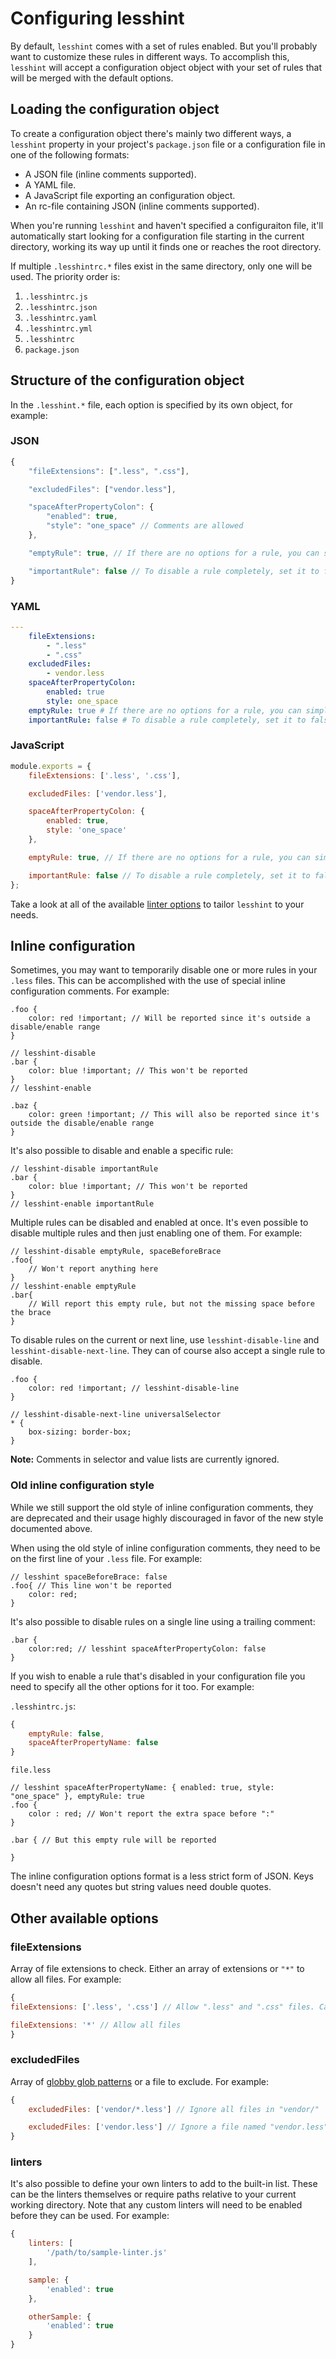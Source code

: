 # Configuring lesshint
By default, `lesshint` comes with a set of rules enabled. But you'll probably want to customize these rules in different ways. To accomplish this, `lesshint` will accept a configuration object object with your set of rules that will be merged with the default options.

## Loading the configuration object
To create a configuration object there's mainly two different ways, a `lesshint` property in your project's `package.json` file or a configuration file in one of the following formats:

* A JSON file (inline comments supported).
* A YAML file.
* A JavaScript file exporting an configuration object.
* An rc-file containing JSON (inline comments supported).

When you're running `lesshint` and haven't specified a configuraiton file, it'll automatically start looking for a configuration file starting in the current directory, working its way up until it finds one or reaches the root directory.

If multiple `.lesshintrc.*` files exist in the same directory, only one will be used. The priority order is:

1. `.lesshintrc.js`
2. `.lesshintrc.json`
3. `.lesshintrc.yaml`
4. `.lesshintrc.yml`
5. `.lesshintrc`
6. `package.json`

## Structure of the configuration object
In the `.lesshint.*` file, each option is specified by its own object, for example:

### JSON
```js
{
    "fileExtensions": [".less", ".css"],

    "excludedFiles": ["vendor.less"],

    "spaceAfterPropertyColon": {
        "enabled": true,
        "style": "one_space" // Comments are allowed
    },

    "emptyRule": true, // If there are no options for a rule, you can simply enable it by setting it to true

    "importantRule": false // To disable a rule completely, set it to false
}
```

### YAML
```yaml
---
    fileExtensions:
        - ".less"
        - ".css"
    excludedFiles:
        - vendor.less
    spaceAfterPropertyColon:
        enabled: true
        style: one_space
    emptyRule: true # If there are no options for a rule, you can simply enable it by setting it to true
    importantRule: false # To disable a rule completely, set it to false
```

### JavaScript
```js
module.exports = {
    fileExtensions: ['.less', '.css'],

    excludedFiles: ['vendor.less'],

    spaceAfterPropertyColon: {
        enabled: true,
        style: 'one_space'
    },

    emptyRule: true, // If there are no options for a rule, you can simply enable it by setting it to true

    importantRule: false // To disable a rule completely, set it to false
};
```

Take a look at all of the available [linter options](/lib/linters/README.md) to tailor `lesshint` to your needs.

## Inline configuration
Sometimes, you may want to temporarily disable one or more rules in your `.less` files. This can be accomplished with the use of special inline configuration comments. For example:

```less
.foo {
    color: red !important; // Will be reported since it's outside a disable/enable range
}

// lesshint-disable
.bar {
    color: blue !important; // This won't be reported
}
// lesshint-enable

.baz {
    color: green !important; // This will also be reported since it's outside the disable/enable range
}
```

It's also possible to disable and enable a specific rule:

```less
// lesshint-disable importantRule
.bar {
    color: blue !important; // This won't be reported
}
// lesshint-enable importantRule
```

Multiple rules can be disabled and enabled at once. It's even possible to disable multiple rules and then just enabling one of them. For example:

```less
// lesshint-disable emptyRule, spaceBeforeBrace
.foo{
    // Won't report anything here
}
// lesshint-enable emptyRule
.bar{
    // Will report this empty rule, but not the missing space before the brace
}
```

To disable rules on the current or next line, use `lesshint-disable-line` and `lesshint-disable-next-line`. They can of course also accept a single rule to disable.

```less
.foo {
    color: red !important; // lesshint-disable-line
}

// lesshint-disable-next-line universalSelector
* {
    box-sizing: border-box;
}
```

__Note:__ Comments in selector and value lists are currently ignored.

### Old inline configuration style
While we still support the old style of inline configuration comments, they are deprecated and their usage highly discouraged in favor of the new style documented above.

When using the old style of inline configuration comments, they need to be on the first line of your `.less` file. For example:

```less
// lesshint spaceBeforeBrace: false
.foo{ // This line won't be reported
    color: red;
}
```

It's also possible to disable rules on a single line using a trailing comment:

```less
.bar {
    color:red; // lesshint spaceAfterPropertyColon: false
}
```

If you wish to enable a rule that's disabled in your configuration file you need to specify all the other options for it too. For example:

`.lesshintrc.js`:
```js
{
    emptyRule: false,
    spaceAfterPropertyName: false
}
```

`file.less`
```less
// lesshint spaceAfterPropertyName: { enabled: true, style: "one_space" }, emptyRule: true
.foo {
    color : red; // Won't report the extra space before ":"
}

.bar { // But this empty rule will be reported

}
```

The inline configuration options format is a less strict form of JSON. Keys doesn't need any quotes but string values need double quotes.

## Other available options

### fileExtensions
Array of file extensions to check. Either an array of extensions or `"*"` to allow all files. For example:

```js
{
fileExtensions: ['.less', '.css'] // Allow ".less" and ".css" files. Can be passed with or without a dot.

fileExtensions: '*' // Allow all files
}
```

### excludedFiles
Array of [globby glob patterns](https://www.npmjs.com/package/globby) or a file to exclude. For example:

```js
{
    excludedFiles: ['vendor/*.less'] // Ignore all files in "vendor/"

    excludedFiles: ['vendor.less'] // Ignore a file named "vendor.less"
}
```

### linters
It's also possible to define your own linters to add to the built-in list. These can be the linters themselves or require paths relative to your current working directory. Note that any custom linters will need to be enabled before they can be used. For example:

```js
{
    linters: [
        '/path/to/sample-linter.js'
    ],

    sample: {
        'enabled': true
    },

    otherSample: {
        'enabled': true
    }
}
```
